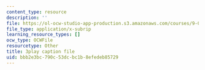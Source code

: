 ```yaml
---
content_type: resource
description: ''
file: https://ol-ocw-studio-app-production.s3.amazonaws.com/courses/9-00-introduction-to-psychology-fall-2004/bbb2e3bc790c53dcbc1b8efedeb85729_10505.vtt
file_type: application/x-subrip
learning_resource_types: []
ocw_type: OCWFile
resourcetype: Other
title: 3play caption file
uid: bbb2e3bc-790c-53dc-bc1b-8efedeb85729
---
```

